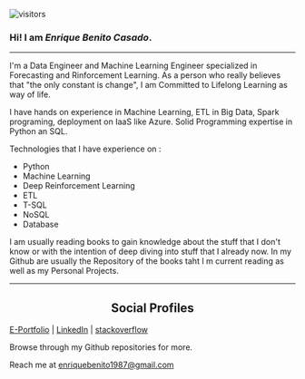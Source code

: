 
<p align='center'>

![visitors](https://visitor-badge.laobi.icu/badge?page_id=Enrique1987.Enrique1987&title=profile%20views)

<p/>
 
### Hi! I am *Enrique Benito Casado*.

---

I'm a Data Engineer and Machine Learning Engineer specialized in Forecasting and Rinforcement Learning. As a person who really believes that "the only constant is change", I am Committed to Lifelong Learning as way of life.

I have hands on experience in Machine Learning, ETL in Big Data, Spark programing, deployment on IaaS like Azure. Solid Programming expertise in Python an SQL.

Technologies that I have experience on :


- Python
- Machine Learning
- Deep Reinforcement Learning
- ETL 
- T-SQL
- NoSQL 
- Database

I am usually reading books to gain knowledge about the stuff that I don't know or with the intention of deep diving into stuff that I already now. In my Github are usually
the Repository of the books taht I m current reading as well as my Personal Projects.


---

<h2 style="text-align:center">Social Profiles</h2>

[E-Portfolio](https://Enrique1987.github.io) | [LinkedIn](https://www.linkedin.com/in/enriquebenito1987) | [stackoverflow](https://stackoverflow.com/users/3844270/enrique-benito-casado)


Browse through my Github repositories for more.

 
 Reach me at [enriquebenito1987@gmail.com](enriquebenito1987@gmail.com)
